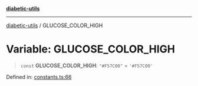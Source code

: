 [**diabetic-utils**](../README.md)

***

[diabetic-utils](../globals.md) / GLUCOSE\_COLOR\_HIGH

# Variable: GLUCOSE\_COLOR\_HIGH

> `const` **GLUCOSE\_COLOR\_HIGH**: `"#F57C00"` = `'#F57C00'`

Defined in: [constants.ts:66](https://github.com/marklearst/diabetic-utils/blob/eb1ce0a8bb58eaa6c7bbfdb97ff24106b8893a34/src/constants.ts#L66)
